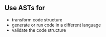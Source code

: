 ## Use ASTs for

- transform code structure
- generate or run code in a different language
- validate the code structure
